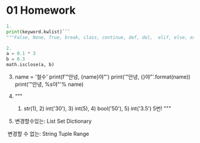 # 01 Homework

```python
1.
print(keyword.kwlist)```
"""False, None, True, break, class, continue, def, del,  elif, else, except, finally, for,"""
```

```python
2.
a = 0.1 * 3
b = 0.3
math.isclose(a, b)
```



3. name = '철수'
   print(f'"안녕, {name}야"')
   print('"안녕, {}야"'.format(name))
   print('"안녕, %s야"'% name)

4. """
   1) str(1), 2) int('30'), 3) int(5), 4) bool('50'), 5) int('3.5')
   5번!
   """

5.  변경할수있는: List Set Dictionary

​         변경할 수 없는: String Tuple Range
